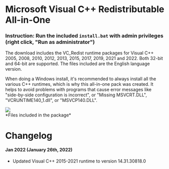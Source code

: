 # Microsoft Visual C++ Redistributable All-in-One

### Instruction: Run the included `install.bat` with admin privileges (right click, "Run as administrator")

The download includes the VC_Redist runtime packages for Visual C++ 2005, 2008, 2010, 2012, 2013, 2015, 2017, 2019, 2021 and 2022. Both 32-bit and 64-bit are supported. The files included are the English language version.

When doing a Windows install, it's recommended to always install all the various C++ runtimes, which is why this all-in-one pack was created. It helps to avoid problems with programs that cause error messages like "side-by-side configuration is incorrect", or "Missing MSVCRT.DLL", "VCRUNTIME140_1.dll", or "MSVCP140.DLL".

<img src="https://raw.githubusercontent.com/nguyendang-dat/cpp-redistributable-AIO/main/img/files.png">
<br />
*Files included in the package*
<br />


# Changelog

#### Jan 2022 (January 26th, 2022)
* Updated Visual C++ 2015-2021 runtime to version 14.31.30818.0
